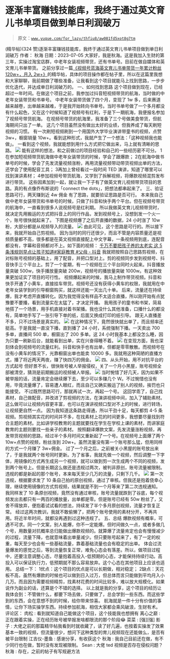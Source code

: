 # 逐渐丰富赚钱技能库，我终于通过英文育儿书单项目做到单日利润破万

> 原文：[`www.yuque.com/for_lazy/thfiu8/aw081fd5xot8g7tm`](https://www.yuque.com/for_lazy/thfiu8/aw081fd5xot8g7tm)

<ne-h2 id="857cdb27" data-lake-id="857cdb27"><ne-heading-ext><ne-heading-anchor></ne-heading-anchor><ne-heading-fold></ne-heading-fold></ne-heading-ext><ne-heading-content><ne-text id="ueacc4d38">(精华帖)(324 赞)逐渐丰富赚钱技能库，我终于通过英文育儿书单项目做到单日利润破万</ne-text></ne-heading-content></ne-h2> <ne-p id="u9ed94d54" data-lake-id="u9ed94d54"><ne-text id="u49a3dca5">作者： 秋海</ne-text></ne-p> <ne-p id="ud410d2bd" data-lake-id="ud410d2bd"><ne-text id="ua332dd28">日期：2023-07-05</ne-text></ne-p> <ne-p id="u470666d6" data-lake-id="u470666d6"><ne-text id="uf5409a83">大家好，我是秋海。这是我加入生财的第三年，实操过淘宝店群，中老年女装视频带货，还有书单号。目前在做自媒体和英文育儿书单带货。</ne-text></ne-p> <ne-p id="ueb1b63b5" data-lake-id="ueb1b63b5"><ne-text id="ua0523515">之前分享过一篇</ne-text>[<ne-text id="ud9507769">《视频号蓝海英文育儿书单带货一年累计粉丝 120w+，月入 2w+》</ne-text>](https://t.zsxq.com/0f67Gr4lB)<ne-text id="ue27b68f3">的精华帖，具体的项目操作都在帖子里，所以在这篇里我想和大家聊聊，我前期做了哪些准备，让我</ne-text><ne-text id="udb89a09e" ne-bold="true">看到这个项目就能马上找到思路</ne-text><ne-text id="u44ce3c26">，一步步优化迭代，并达成单日利润破万的。</ne-text></ne-p> <ne-h2 id="e2f08ea9" data-lake-id="e2f08ea9"><ne-heading-ext><ne-heading-anchor></ne-heading-anchor><ne-heading-fold></ne-heading-fold></ne-heading-ext><ne-heading-content><ne-text id="uace89e3a">一、如何找到思路</ne-text></ne-heading-content></ne-h2> <ne-p id="uaa63dfb5" data-lake-id="uaa63dfb5"><ne-text id="u6cc234f4">这个项目做到现在，已经超过一年时间。在做这个项目之前，我参加过抖音短视频带货的航海，当时做的中老年女装带货和书单号。</ne-text></ne-p> <ne-p id="uc45aabee" data-lake-id="uc45aabee"><ne-text id="u4f2d0e37">中老年女装带货做了四个月，变现了 1w 多，后来赛道越来越卷，出单越来越难，于是我开始转向书单号。当时书单号做了一个多月都没有什么起色，又在这个时候知道了视频号有红利，于是下一期航海，我便报名参加了视频号带货航海。</ne-text></ne-p> <ne-p id="u0875aa22" data-lake-id="u0875aa22"><ne-text id="ua733fee3">在视频号带货的航海里，我准备了三个号做美食带货，但航海期间只出了一单。</ne-text></ne-p> <ne-p id="u356e041e" data-lake-id="u356e041e"><ne-text id="u6fa30a6c" ne-bold="true">这几个项目虽然没有做出太好的业绩，但我养成了每天刷短视频的习惯。</ne-text></ne-p> <ne-p id="u71116360" data-lake-id="u71116360"><ne-text id="ufeca5122">有一次刷短视频刷到一个用国外大学毕业演讲带童书的视频，点赞 3w+，橱窗销量 10w+。看到这种形式，我就产生了一个想法：</ne-text><ne-text id="u8d84ceb3" ne-bold="true">「这种视频我也能做」</ne-text><ne-text id="ub1770775">。</ne-text></ne-p> <ne-p id="ud54bf7de" data-lake-id="ud54bf7de"><ne-text id="u99a42adf">一看到这个视频，我就能想到用什么方式把它做出来，马上就有清晰的思路。</ne-text></ne-p> <ne-p id="u1c2c1d6a" data-lake-id="u1c2c1d6a"><ne-card data-card-name="image" data-card-type="inline" id="KzPww" data-event-boundary="card">![](img/7308bcc3ee2d90f52c037130fbd54dbd.png)  <ne-p id="ud7cdaf7d" data-lake-id="ud7cdaf7d"><ne-text id="u83505162">能有这样的想法，和之前做过的项目经验和自己的一些经历密不可分。</ne-text></ne-p> <ne-oli index-type="0"><ne-oli-i>1</ne-oli-i><ne-oli-c class="ne-oli-content" id="u1791e98a" data-lake-id="u1791e98a"><ne-text id="ufa5f85d1">在参加短视频带货航海做中老年女装带货的时候，</ne-text><ne-text id="u3d239edf" ne-bold="true">学会了跟爆款</ne-text><ne-text id="ucee865a6">；</ne-text></ne-oli-c></ne-oli> <ne-oli index-type="0"><ne-oli-i>2</ne-oli-i><ne-oli-c class="ne-oli-content" id="u40a9db89" data-lake-id="u40a9db89"><ne-text id="u94f5d05c">在航海中做书单号的时候，学会了先发流量视频涨粉，再</ne-text><ne-text id="uc5e8a5ca" ne-bold="true">用流量视频带动带货视频出单的方法</ne-text><ne-text id="u6b41010f">，还</ne-text><ne-text id="u7112774c" ne-bold="true">学会了使用配音工具</ne-text><ne-text id="u78a87e77">；</ne-text></ne-oli-c></ne-oli> <ne-oli index-type="0"><ne-oli-i>3</ne-oli-i><ne-oli-c class="ne-oli-content" id="u14c1e46d" data-lake-id="u14c1e46d"><ne-text id="uc8d6a7b8">再加上曾经看过一段时间 TED 演讲，知道了哪里可以</ne-text><ne-text id="u954c2f3a" ne-bold="true">找到演讲素材</ne-text><ne-text id="u7dd7fa78">；</ne-text></ne-oli-c></ne-oli> <ne-oli index-type="0"><ne-oli-i>4</ne-oli-i><ne-oli-c class="ne-oli-content" id="u1472e61b" data-lake-id="u1472e61b"><ne-text id="u23e88cf1">参加视频号带货航海，又学到了</ne-text><ne-text id="u107823e8" ne-bold="true">拆解视频</ne-text><ne-text id="u9341e379">，将爆款视频</ne-text><ne-text id="u14a225ec" ne-bold="true">混剪</ne-text><ne-text id="u226628fd">发布进行带货。</ne-text></ne-oli-c></ne-oli> <ne-p id="u0eaab295" data-lake-id="u0eaab295"><ne-text id="uabb118a8">这些因素加到一起，就让我一下子有了做英文育儿视频带货项目的思路。真的有点像乔布斯说的「connect the dots」，把想法都串起来了。</ne-text></ne-p> <ne-h2 id="39422ed6" data-lake-id="39422ed6"><ne-heading-ext><ne-heading-anchor></ne-heading-anchor><ne-heading-fold></ne-heading-fold></ne-heading-ext><ne-heading-content><ne-text id="u7a7b054b">三、验证思路可行，两天赚到近 4w 佣金</ne-text></ne-heading-content></ne-h2> <ne-p id="u7dd7fc21" data-lake-id="u7dd7fc21"><ne-text id="u342f1e97">有了思路，就要验证思路是否可行。</ne-text></ne-p> <ne-p id="udeffe081" data-lake-id="udeffe081"><ne-text id="u10948373">本来我自己做中老年女装带货和书单号的时候，只做了抖音和快手两个平台。但在视频号带货的航海中，一直看到很多人说视频号是红利期。</ne-text></ne-p> <ne-p id="ue9ec602c" data-lake-id="ue9ec602c"><ne-text id="ua0c432cc">所以我做英文育儿视频带货时，就决定先用搬运的方式把抖音上的同行作品，发到视频号上，没想到发一个火一个，账号很快就起来了。</ne-text></ne-p> <ne-p id="uc99469e8" data-lake-id="uc99469e8"><ne-text id="ue617da7d">下图是视频爆了之后开直播的数据，24 小时涨了 10w 粉，大部分都是从视频导入的流量。</ne-text></ne-p> <ne-p id="u630cd011" data-lake-id="u630cd011"><ne-card data-card-name="image" data-card-type="inline" id="VgJB7" data-event-boundary="card">![](img/7fa3d5a09378e16df8b09bda2f8132d8.png)  <ne-p id="u27cd99e7" data-lake-id="u27cd99e7"><ne-text id="uc3dc0421">由此可见，这个思路是可行的。所以接下来，我就开始自己剪视频。</ne-text></ne-p> <ne-p id="u44e4704c" data-lake-id="u44e4704c"><ne-text id="uf448a778">因为当时的同行还很少，而且不管是内容质量还是视频质量都不高，很多都是在英文视频直接配上中文字幕，一条视频用到底，连配音都没有，字幕和音频都对不上。如下面的视频：</ne-text> [<ne-text id="u229a804e">千万不要把孩子养的太老实 这 5 条浅规则早点让孩子知道#家庭教育 #父母 - 抖音</ne-text>](https://v.douyin.com/iJGW1rt/)</ne-p> <ne-p id="ua2cd8712" data-lake-id="ua2cd8712"><ne-text id="u3fa40b98">我就把按照自己思路剪视频，在对标账号视频的基础上，用了配音，并把口型对上。剪的视频同步发到视频号、抖音快手三个平台上。剪了一个星期，有一个视频在三个平台同时火起来。</ne-text><ne-text id="u96b937e2" ne-bold="true">抖音播放量突破 500w，快手播放量突破 200w，视频号的播放量突破 1000w。有这种效果更加证实了项目的可行性。</ne-text></ne-p> <ne-p id="u872898d5" data-lake-id="u872898d5"><ne-text id="ucf52de6f">视频爆起来的时候，我马上制作带货视频。抖音和快手开通了小黄车，直接挂车带货。视频号还没有获得小黄车的权限，我就用在中老年女装学到的引导橱窗购买，就这样还能一天出几十单。</ne-text></ne-p> <ne-p id="ud62f1930" data-lake-id="ud62f1930"><ne-text id="u2f458d6f">后来，流量还在持续爆，我才考虑开直播转化。因为我觉得没有样品不太适合直播，所以刚开始有点犹豫要不要播，看到流量实在太猛了，才决定开播。</ne-text></ne-p> <ne-p id="u3eb3ccdb" data-lake-id="u3eb3ccdb"><ne-text id="u1c2d65fb" ne-bold="true">我用孩子的童书和书架，简易地搭了一个场景，用手机直接对着书架播。我也没什么其他准备，口播什么的都没有，简单地手写了一张引导下单的纸，后面又换成打印的纸引导。</ne-text></ne-p> <ne-p id="ub6f4cf94" data-lake-id="ub6f4cf94"><ne-text id="u75448778">跟无人直播差不多，只不过场景是真实的。</ne-text></ne-p> <ne-p id="u8a91a69c" data-lake-id="u8a91a69c"><ne-card data-card-name="image" data-card-type="inline" id="WSMi3" data-event-boundary="card">![](img/a96f5307fd690717ad8abe1faf250aff.png)</ne-card></ne-p> <ne-p id="ud9b2caba" data-lake-id="ud9b2caba"><ne-text id="u934e653c">在这种情况下，竟然很快就出单了，而且频率还挺高。于是我就一直没下播，直到播了 24 小时，系统强制下播。一天卖出 700 多单，直播间 500 单，橱窗出了 200 多单。</ne-text><ne-text id="u5afcee9f" ne-bold="true">这 24 小时我基本上都没怎么睡，因为只要一刷新后台，就能看到出单，实在兴奋得睡不着。</ne-text></ne-p> <ne-p id="u46ab5f93" data-lake-id="u46ab5f93"><ne-card data-card-name="image" data-card-type="inline" id="LFMBs" data-event-boundary="card">![](img/1ba10ca27d8e6d0889b1cd0b23c5f5d4.png)  <ne-p id="u5a8ae911" data-lake-id="u5a8ae911"><ne-text id="ud3379a2f">在变现方面，我也深刻体会到视频号的流量红利。抖音和快手也有出单，但都是零零散散。而视频号在没有小黄车的情况下，光靠橱窗出单也能卖 10000 多。</ne-text><ne-text id="u7c8eb812" ne-bold="true">我就用这种简陋的直播方式，播了将近两天两夜，赚了快四万的佣金。</ne-text></ne-p> <ne-p id="u5bb8f289" data-lake-id="u5bb8f289"><ne-card data-card-name="image" data-card-type="inline" id="JC8PL" data-event-boundary="card">![](img/6bb5f3b3fea7257d02a763e19e477418.png)</ne-card></ne-p> <ne-h2 id="255775cd" data-lake-id="255775cd"><ne-heading-ext><ne-heading-anchor></ne-heading-anchor><ne-heading-fold></ne-heading-fold></ne-heading-ext><ne-heading-content><ne-text id="u048bd732">四、从头开始，用不对抗平台的方式起号</ne-text></ne-heading-content></ne-h2> <ne-p id="u012e97e6" data-lake-id="u012e97e6"><ne-text id="udfce7cc7">但好景不长，很快账号被人举报侵权，关了一个月小黑屋，账号视频全部被清空，猜测是前期搬运的视频被人举报。</ne-text></ne-p> <ne-p id="u946d7f12" data-lake-id="u946d7f12"><ne-card data-card-name="image" data-card-type="inline" id="Vp5sT" data-event-boundary="card">![](img/48cbd47710f880a5fc922ac5ca07cdb7.png)</ne-card></ne-p> <ne-p id="u3dee05e9" data-lake-id="u3dee05e9"><ne-text id="uf823f402">当时惋惜了好几天，因为如果不被举报的话，流量肯定会继续爆下去，至少可以多赚几个 W。不过惋惜也没有用，毕竟流量爆了，容易遭人眼红，而且自己又确实搬运了别人的视频，挨罚也只能接受。</ne-text></ne-p> <ne-p id="u759b9037" data-lake-id="u759b9037"><ne-text id="ud3047e51">不过</ne-text><ne-text id="u9a806b2b" ne-bold="true">既然思路可行，那就再试一次，再起一个号。</ne-text></ne-p> <ne-p id="u9f081bb9" data-lake-id="u9f081bb9"><ne-text id="u38b17e96">这回学乖了，自己找素材，自己做配音，并改进了剪视频的方法，在演讲视频中间，加入了辅助素材。这么做可以让视频内容更丰富，也可以在演讲视频口型对不上的时候，进行转场，让视频更自然一点。</ne-text></ne-p> <ne-p id="u38e0ae70" data-lake-id="u38e0ae70"><ne-text id="uda66dfe7">因为我知道这条路走得通，所以干劲十足，每天都剪 4-5 条视频。剪视频其实花的时间并不多，在找素材上花的时间更多，我想要尽量找到符合主题的素材。比如讲学校教育的主题就要找在学生在学校上课的素材，而讲家庭教育的主题则要找一些亲子的素材。</ne-text></ne-p> <ne-p id="ud9e80b44" data-lake-id="ud9e80b44"><ne-text id="u52710edb">按照翻译爆款文案，先发流量涨粉视频，再发带货视频的思路，经过半个多月时间又重新起了一个号。</ne-text><ne-text id="u59bc7e33" ne-bold="true">在视频号上面爆了两个 10w+点赞的视频，粉丝涨到 20w+。</ne-text><ne-text id="uae4c9da8">虽然流量没有第一个账号那么猛，但用同样的方式一个月赚了 3w+佣金。</ne-text></ne-p> <ne-p id="uc4a49c97" data-lake-id="uc4a49c97"><ne-text id="u59f0e1ca">过了一个月之后，之前被关小黑屋的账号放出来了，于是我就两个账号同时更新。为了省事，我就先做一个视频，然后调整一下字体，用镜像的方式再生成另一个视频，就可以做到剪一次生成两个不同的视频，发到两个账号上。但是长期这么做还是违规过两次，被判非原创，账号流量被限制。违规的都是新起的那个账号，本来每天至少几万的流量，只剩下几千。</ne-text></ne-p> <ne-p id="u885f953e" data-lake-id="u885f953e"><ne-card data-card-name="image" data-card-type="inline" id="ju0Jp" data-event-boundary="card">![](img/a5a739cfcb80d2ef0b065abf3b0b915d.png)</ne-card></ne-p> <ne-p id="uaddf7e4e" data-lake-id="uaddf7e4e"><ne-text id="u1b43c72d">第一次违规，根据要求发了 10 条自己拍的原创视频，通过了审核。</ne-text><ne-text id="u294e30b1" ne-bold="true">但我还是抱着侥幸心理，继续使用镜像的方式剪视频，结果就是不到一个月等来了第二次违规通知。</ne-text></ne-p> <ne-p id="u2063aef1" data-lake-id="u2063aef1"><ne-text id="ua4dfff3c">我同样发了 10 条原创视频，竟然没有通过审核，账号流量就跌到了谷底，每个视频发出去都只有一两百的播放量，出单都是零。但是账号已经有 50w 粉丝了，又舍不得放弃，便抱着试试看的想法，持续发了半个多月原创视频，流量才恢复正常。</ne-text></ne-p> <ne-p id="ucbbc4860" data-lake-id="ucbbc4860"><ne-text id="u18ccccb0">经过这两次教训，我就不敢偷懒了，把两个账号使用的素材分开，不再共用。将近半年时间，就都没再遇到过这种违规了。</ne-text></ne-p> <ne-h2 id="f5e882ad" data-lake-id="f5e882ad"><ne-heading-ext><ne-heading-anchor></ne-heading-anchor><ne-heading-fold></ne-heading-fold></ne-heading-ext><ne-heading-content><ne-text id="u2999bfad">五、总结</ne-text></ne-heading-content></ne-h2> <ne-p id="u3838bdb9" data-lake-id="u3838bdb9"><ne-text id="uf8c18d30" ne-bold="true">爆款视频有概率，可遇不可求。</ne-text><ne-text id="u8e5daa83">同一个文案，别人能爆，你不一定能爆。但时间做久一点，或者多做几个号，用数量对抗概率总归能做出爆款视频的。就算爆了流量肯定也会有慢慢减少的过程，流量下降，也就意味着出单量减少。但只要账号起来了，有了一定的权重，每天至少也会有一些基础流量，靠着基础流量也会有稳定的出单。</ne-text></ne-p> <ne-p id="ue4b01eb9" data-lake-id="ue4b01eb9"><ne-text id="u7108be6e">体会过流量爆发的感觉之后，等到流量恢复正常，难免心态会有落差。所以，</ne-text><ne-text id="u68ccaa20" ne-bold="true">做项目过程中，还要注意调整心态，尽量抱着高投入-低预期的心态，才能保持持续行动。</ne-text><ne-text id="u97e5f185">高投入可以保证执行力，低预期就不那么容易放弃。这个心态在其他项目上应该也适用。</ne-text></ne-p> <ne-p id="u6e12ff3f" data-lake-id="u6e12ff3f"><ne-text id="u2fe853f0">总结一下：</ne-text></ne-p> <ne-oli index-type="0"><ne-oli-i>1</ne-oli-i><ne-oli-c class="ne-oli-content" id="u08197518" data-lake-id="u08197518"><ne-text id="u1948b062">优点：这个项目的优点是可以长期做，相对稳定；</ne-text></ne-oli-c></ne-oli> <ne-oli index-type="0"><ne-oli-i>2</ne-oli-i><ne-oli-c class="ne-oli-content" id="u2c8079a9" data-lake-id="u2c8079a9"><ne-text id="uebd0a779">缺点：天花板不高，虽然有爆款的时候也可以做到日入过万，但总体而言只能做到平均月入小几万。而且因为需要视频精剪，找素材花费的时间比较多，难以放大规模化。如果说作为副业的话，还算是个不错的选择。</ne-text></ne-oli-c></ne-oli> <ne-p id="u3f629cb7" data-lake-id="u3f629cb7"><ne-text id="u64b01166">以上就是我的分享，这个项目的经历让我体会到：不管做什么，都要下场去做，只要做了，总会学到一些东西。而这些学到的东西，会在意想不到的时候，给你带来惊喜。</ne-text></ne-p> <ne-p id="u2b3231b5" data-lake-id="u2b3231b5"><ne-text id="u71e4ce62">航海就是一件十分有价值的事情，让你下场实操学东西。持续参加航海，相信大家都会乘风破浪，生财有术。</ne-text></ne-p> <ne-hole id="u8dc4131e" data-lake-id="u8dc4131e"><ne-card data-card-name="hr" data-card-type="block" id="ScYfa" data-event-boundary="card"><ne-p id="u962e02d6" data-lake-id="u962e02d6"><ne-text id="u3137d49c">评论区：</ne-text></ne-p> <ne-p id="uad8924fe" data-lake-id="uad8924fe"><ne-text id="u94da378e">肉松 : 看到就知道自己能做这个项目，这个技能我也想拥有</ne-text> <ne-text id="u231aac6f">离心之巅 : 正在跟着实操，正在经历账号被举报发啥都限流的那个阶段😂</ne-text> <ne-text id="u942b7711">菜菜 : [强][强]</ne-text> <ne-text id="u75094393">影子 : 大佬之前的那篇精华帖我看到时就收藏了，读了好几遍，也按着实操发了效果基本一致的视频，但流量很少，想问下这种类型的育儿视频现在还能做么，是否有被平台限制</ne-text> <ne-text id="ufd5765f2">江吉仪-墨鱼 : 感谢分享，有收获这个</ne-text> <ne-text id="ub9de7c4c">秋海 : 我自己目前还在做，有不少同行也在做，暂时没有发现被限制。</ne-text> <ne-text id="u2bcc2b53">Sean : 大佬 ted 视频是否存在侵权问题？</ne-text> <ne-text id="u108cbbdf">秋海 : 存在，之前的帖子有写规避方法</ne-text></ne-p></ne-card></ne-hole></ne-card></ne-p></ne-card></ne-p></ne-card></ne-p>